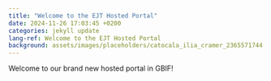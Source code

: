 ```yaml
---
title: "Welcome to the EJT Hosted Portal"
date: 2024-11-26 17:03:45 +0200
categories: jekyll update
lang-ref: Welcome to the EJT Hosted Portal
background: assets/images/placeholders/catocala_ilia_cramer_2365571744.jpg
---
```


Welcome to our brand new hosted portal in GBIF!